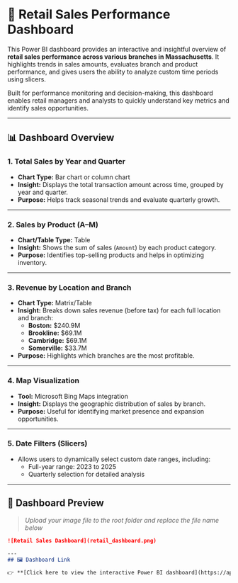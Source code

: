 # 🧾 Retail Sales Performance Dashboard

This Power BI dashboard provides an interactive and insightful overview of **retail sales performance across various branches in Massachusetts**. It highlights trends in sales amounts, evaluates branch and product performance, and gives users the ability to analyze custom time periods using slicers.

Built for performance monitoring and decision-making, this dashboard enables retail managers and analysts to quickly understand key metrics and identify sales opportunities.

---

## 📊 Dashboard Overview

### 1. **Total Sales by Year and Quarter**
- **Chart Type:** Bar chart or column chart
- **Insight:** Displays the total transaction amount across time, grouped by year and quarter.
- **Purpose:** Helps track seasonal trends and evaluate quarterly growth.

---

### 2. **Sales by Product (A–M)**
- **Chart/Table Type:** Table
- **Insight:** Shows the sum of sales (`Amount`) by each product category.
- **Purpose:** Identifies top-selling products and helps in optimizing inventory.

---

### 3. **Revenue by Location and Branch**
- **Chart Type:** Matrix/Table
- **Insight:** Breaks down sales revenue (before tax) for each full location and branch:
  - **Boston:** $240.9M  
  - **Brookline:** $69.1M  
  - **Cambridge:** $69.1M  
  - **Somerville:** $33.7M  
- **Purpose:** Highlights which branches are the most profitable.

---

### 4. **Map Visualization**
- **Tool:** Microsoft Bing Maps integration
- **Insight:** Displays the geographic distribution of sales by branch.
- **Purpose:** Useful for identifying market presence and expansion opportunities.

---

### 5. **Date Filters (Slicers)**
- Allows users to dynamically select custom date ranges, including:
  - Full-year range: 2023 to 2025
  - Quarterly selection for detailed analysis

---

## 📸 Dashboard Preview

> _Upload your image file to the root folder and replace the file name below_

```markdown
![Retail Sales Dashboard](retail_dashboard.png)

---
## 🖼️ Dashboard Link

👉 **[Click here to view the interactive Power BI dashboard](https://app.powerbi.com/groups/me/reports/4b633dab-bfda-4130-9381-32cf1e5d69ff/a438e001386888501430?experience=power-bi)**



